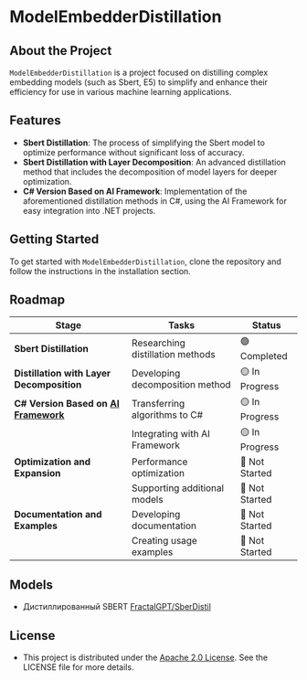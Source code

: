 # ModelEmbedderDistillation

## About the Project
`ModelEmbedderDistillation` is a project focused on distilling complex embedding models (such as Sbert, E5) to simplify and enhance their efficiency for use in various machine learning applications.

## Features

- **Sbert Distillation**: The process of simplifying the Sbert model to optimize performance without significant loss of accuracy.
- **Sbert Distillation with Layer Decomposition**: An advanced distillation method that includes the decomposition of model layers for deeper optimization.
- **C# Version Based on AI Framework**: Implementation of the aforementioned distillation methods in C#, using the AI Framework for easy integration into .NET projects.

## Getting Started

To get started with `ModelEmbedderDistillation`, clone the repository and follow the instructions in the installation section.

## Roadmap

| Stage                                         | Tasks                              | Status                |
| --------------------------------------------- | ---------------------------------- | --------------------- |
| **Sbert Distillation**                        | Researching distillation methods   | 🟢 Completed          |
| **Distillation with Layer Decomposition**     | Developing decomposition method    | 🟡 In Progress        |
| **C# Version Based on [AI Framework](https://github.com/AIFramework/AIFrameworkOpen)** | Transferring algorithms to C#      | 🟡 In Progress        |
|                                               | Integrating with AI Framework      | 🟡 In Progress        |
| **Optimization and Expansion**                | Performance optimization           | 🔴 Not Started        |
|                                               | Supporting additional models       | 🔴 Not Started        |
| **Documentation and Examples**                | Developing documentation           | 🔴 Not Started        |
|                                               | Creating usage examples            | 🔴 Not Started        |

## Models

* Дистиллированный SBERT [FractalGPT/SberDistil](https://huggingface.co/FractalGPT/SberDistil)

## License

* This project is distributed under the [Apache 2.0 License](https://github.com/FractalGPT/ModelEmbedderDistilation/blob/main/LICENSE). See the LICENSE file for more details.
